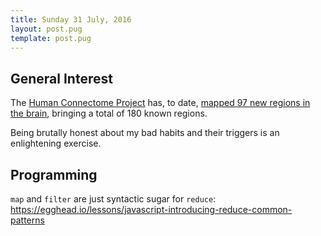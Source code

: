```yaml
---
title: Sunday 31 July, 2016
layout: post.pug
template: post.pug
---
```

## General Interest

The [Human Connectome Project](http://www.humanconnectomeproject.org/) has, to date, [mapped 97 new regions in the brain](http://www.nytimes.com/2016/07/21/science/human-connectome-brain-map.html?utm_source=pocket&utm_medium=email&utm_campaign=pockethits),
bringing a total of 180 known regions.

Being brutally honest about my bad habits and their triggers is an enlightening
exercise.

## Programming

`map` and `filter` are just syntactic sugar for `reduce`:
https://egghead.io/lessons/javascript-introducing-reduce-common-patterns
